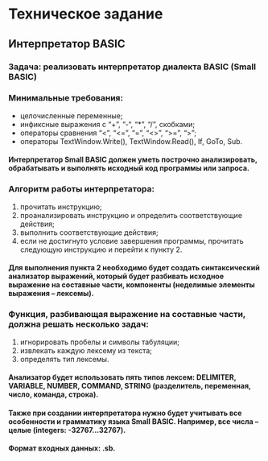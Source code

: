 # Техническое задание
## Интерпретатор BASIC
### Задача: реализовать интерпретатор диалекта BASIC (Small BASIC)
### Минимальные требования:
* целочисленные переменные;
* инфиксные выражения с “+”, “-“, “*”, “/”, скобками;
* операторы сравнения “<”, “<=”, “=”, “<>”, “>=”, “>”;
* операторы TextWindow.Write(), TextWindow.Read(), If, GoTo, Sub.
#### Интерпретатор Small BASIC должен уметь построчно анализировать, обрабатывать и выполнять исходный код программы или запроса.
### Алгоритм работы интерпретатора:
1) прочитать инструкцию;
2) проанализировать инструкцию и определить соответствующие действия;
3) выполнить соответствующие действия;
4) если не достигнуто условие завершения программы, прочитать следующую инструкцию и перейти к пункту 2.
#### Для выполнения пункта 2 необходимо будет создать синтаксический анализатор выражений, который будет разбивать исходное выражение на составные части, компоненты (неделимые элементы выражения – лексемы).
### Функция, разбивающая выражение на составные   части, должна решать несколько задач:
1) игнорировать пробелы и символы табуляции;
2) извлекать каждую лексему из текста;
3) определять тип лексемы.
#### Анализатор будет использовать пять типов лексем: DELIMITER, VARIABLE, NUMBER, COMMAND, STRING (разделитель, переменная, число, команда, строка).
#### Также при создании интерпретатора нужно будет учитывать все особенности и грамматику языка Small BASIC. Например, все числа – целые (integers: -32767...32767).
#### Формат входных данных: .sb.
